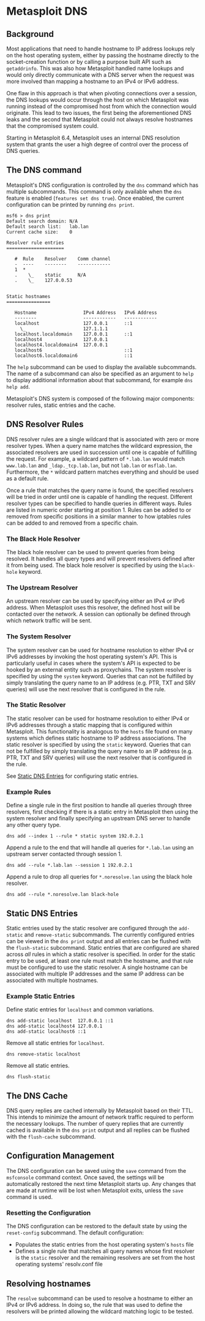 # Metasploit DNS
## Background
Most applications that need to handle hostname to IP address lookups rely on the host operating system, either by
passing the hostname directly to the socket-creation function or by calling a purpose built API such as `getaddrinfo`.
This was also how Metasploit handled name lookups and would only directly communicate with a DNS server when the request
was more involved than mapping a hostname to an IPv4 or IPv6 address.

One flaw in this approach is that when pivoting connections over a session, the DNS lookups would occur through the host
on which Metasploit was running instead of the compromised host from which the connection would originate. This lead to
two issues, the first being the aforementioned DNS leaks and the second that Metasploit could not always resolve
hostnames that the compromised system could.

Starting in Metasploit 6.4, Metasploit uses an internal DNS resolution system that grants the user a high degree of
control over the process of DNS queries.

## The DNS command
Metasploit's DNS configuration is controlled by the `dns` command which has multiple subcommands. This command is only
available when the `dns` feature is enabled (`features set dns true`). Once enabled, the current configuration can be
printed by running `dns print`.

```
msf6 > dns print
Default search domain: N/A
Default search list:   lab.lan
Current cache size:    0

Resolver rule entries
=====================

   #  Rule    Resolver    Comm channel
   -  ----    --------    ------------
   1  *                   
   .    \_    static      N/A
   .    \_    127.0.0.53  


Static hostnames
================

   Hostname                 IPv4 Address   IPv6 Address
   --------                 ------------   ------------
   localhost                127.0.0.1      ::1
     \_                     127.1.1.1      
   localhost.localdomain    127.0.0.1      ::1
   localhost4               127.0.0.1      
   localhost4.localdomain4  127.0.0.1      
   localhost6                              ::1
   localhost6.localdomain6                 ::1
```

The `help` subcommand can be used to display the available subcommands. The name of a subcommand can also be specified 
as an argument to `help` to display additional information about that subcommand, for example `dns help add`.

Metasploit's DNS system is composed of the following major components: resolver rules, static entries and the cache.

## DNS Resolver Rules
DNS resolver rules are a single wildcard that is associated with zero or more resolver types. When a query name matches
the wildcard expression, the associated resolvers are used in succession until one is capable of fulfilling the request.
For example, a wildcard pattern of `*.lab.lan` would match `www.lab.lan` and `_ldap._tcp.lab.lan`, but not `lab.lan` or
`msflab.lan`. Furthermore, the `*` wildcard pattern matches everything and should be used as a default rule.

Once a rule that matches the query name is found, the specified resolvers will be tried in order until one is capable of
handling the request. Different resolver types can be specified to handle queries in different ways. Rules are listed
in numeric order starting at position 1. Rules can be added to or removed from specific positions in a similar manner to
how iptables rules can be added to and removed from a specific chain.

### The Black Hole Resolver
The black hole resolver can be used to prevent queries from being resolved. It handles all query types and will prevent
resolvers defined after it from being used. The black hole resolver is specified by using the `black-hole` keyword.

### The Upstream Resolver
An upstream resolver can be used by specifying either an IPv4 or IPv6 address. When Metasploit uses this resolver, the
defined host will be contacted over the network. A session can optionally be defined through which network traffic will
be sent.

### The System Resolver
The system resolver can be used for hostname resolution to either IPv4 or IPv6 addresses by invoking the host operating
system's API. This is particularly useful in cases where the system's API is expected to be hooked by an external entity
such as proxychains. The system resolver is specified by using the `system` keyword. Queries that can not be fulfilled
by simply translating the query name to an IP address (e.g. PTR, TXT and SRV queries) will use the next resolver that is
configured in the rule.

### The Static Resolver
The static resolver can be used for hostname resolution to either IPv4 or IPv6 addresses through a static mapping that
is configured within Metasploit. This functionality is analogous to the `hosts` file found on many systems which defines
static hostname to IP address associations. The static resolver is specified by using the `static` keyword. Queries that
can not be fulfilled by simply translating the query name to an IP address (e.g. PTR, TXT and SRV queries) will use the
next resolver that is configured in the rule.

See [Static DNS Entries](#static-dns-entries) for configuring static entries.

### Example Rules

Define a single rule in the first position to handle all queries through three resolvers, first checking if there is a
static entry in Metasploit then using the system resolver and finally specifying an upstream DNS server to handle any
other query type.

```
dns add --index 1 --rule * static system 192.0.2.1
```

Append a rule to the end that will handle all queries for `*.lab.lan` using an upstream server contacted through session
1.

```
dns add --rule *.lab.lan --session 1 192.0.2.1
```

Append a rule to drop all queries for `*.noresolve.lan` using the black hole resolver.

```
dns add --rule *.noresolve.lan black-hole
```

## Static DNS Entries
Static entries used by the static resolver are configured through the `add-static` and `remove-static` subcommands. The
currently configured entries can be viewed in the `dns print` output and all entries can be flushed with the
`flush-static` subcommand. Static entries that are configured are shared across *all* rules in which a static resolver
is specified. In order for the static entry to be used, at least one rule must match the hostname, and that rule must be
configured to use the static resolver. A single hostname can be associated with multiple IP addresses and the same IP
address can be associated with multiple hostnames.

### Example Static Entries

Define static entries for `localhost` and common variations.

```
dns add-static localhost  127.0.0.1 ::1
dns add-static localhost4 127.0.0.1
dns add-static localhost6 ::1
```

Remove all static entries for `localhost`.

```
dns remove-static localhost
```

Remove all static entries.

```
dns flush-static
```

## The DNS Cache
DNS query replies are cached internally by Metasploit based on their TTL. This intends to minimize the amount of network
traffic required to perform the necessary lookups. The number of query replies that are currently cached is available in
the `dns print` output and all replies can be flushed with the `flush-cache` subcommand.

## Configuration Management
The DNS configuration can be saved using the `save` command from the `msfconsole` command context. Once saved, the
settings will be automatically restored the next time Metasploit starts up. Any changes that are made at runtime will be
lost when Metasploit exits, unless the `save` command is used.

### Resetting the Configuration
The DNS configuration can be restored to the default state by using the `reset-config` subcommand. The default
configuration:

* Populates the static entries from the host operating system's `hosts` file
* Defines a single rule that matches all query names whose first resolver is the `static` resolver and the remaining
  resolvers are set from the host operating systems' resolv.conf file

## Resolving hostnames
The `resolve` subcommand can be used to resolve a hostname to either an IPv4 or IPv6 address. In doing so, the rule that
was used to define the resolvers will be printed allowing the wildcard matching logic to be tested.
